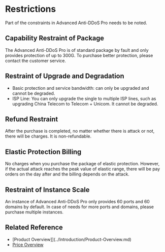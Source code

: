 # Restrictions

Part of the constraints in Advanced Anti-DDoS Pro needs to be noted.

## Capability Restraint of Package
The Advanced Anti-DDoS Pro is of standard package by fault and only provides protection of up to 300G. To purchase better protection, please contact the customer service.

## Restraint of Upgrade and Degradation
- Basic protection and service bandwidth: can only be upgraded and cannot be degraded.
- ISP Line: You can only upgrade the single to multiple ISP lines, such as upgrading China Telecom to Telecom + Unicom. It cannot be degraded.

## Refund Restraint
After the purchase is completed, no matter whether there is attack or not, there will be charges. It is non-refundable.

## Elastic Protection Billing
No charges when you purchase the package of elastic protection. However, if the actual attack reaches the peak value of elastic range, there will be pay orders on the day after and the billing depends on the attack.

## Restraint of Instance Scale
An instance of Advanced Anti-DDoS Pro only provides 60 ports and 60 domains by default. In case of needs for more ports and domains, please purchase multiple instances.

## Related Reference

- [Product Overview]](../Introduction/Product-Overview.md)
- [Price Overview](../Pricing/Price-Overview.md)
